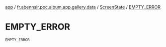 [app](../../index.md) / [fr.abennsir.poc.album.app.gallery.data](../index.md) / [ScreenState](index.md) / [EMPTY_ERROR](./-e-m-p-t-y_-e-r-r-o-r.md)

# EMPTY_ERROR

`EMPTY_ERROR`